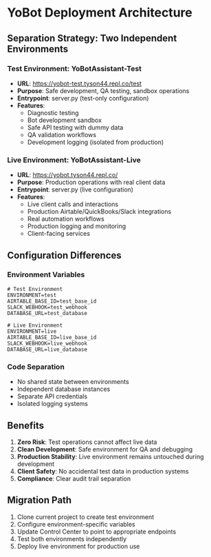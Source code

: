 # YoBot Deployment Architecture

## Separation Strategy: Two Independent Environments

### Test Environment: YoBotAssistant-Test
- **URL**: https://yobot-test.tyson44.repl.co/test
- **Purpose**: Safe development, QA testing, sandbox operations
- **Entrypoint**: server.py (test-only configuration)
- **Features**:
  - Diagnostic testing
  - Bot development sandbox
  - Safe API testing with dummy data
  - QA validation workflows
  - Development logging (isolated from production)

### Live Environment: YoBotAssistant-Live
- **URL**: https://yobot.tyson44.repl.co/
- **Purpose**: Production operations with real client data
- **Entrypoint**: server.py (live configuration)
- **Features**:
  - Live client calls and interactions
  - Production Airtable/QuickBooks/Slack integrations
  - Real automation workflows
  - Production logging and monitoring
  - Client-facing services

## Configuration Differences

### Environment Variables
```
# Test Environment
ENVIRONMENT=test
AIRTABLE_BASE_ID=test_base_id
SLACK_WEBHOOK=test_webhook
DATABASE_URL=test_database

# Live Environment  
ENVIRONMENT=live
AIRTABLE_BASE_ID=live_base_id
SLACK_WEBHOOK=live_webhook
DATABASE_URL=live_database
```

### Code Separation
- No shared state between environments
- Independent database instances
- Separate API credentials
- Isolated logging systems

## Benefits
1. **Zero Risk**: Test operations cannot affect live data
2. **Clean Development**: Safe environment for QA and debugging
3. **Production Stability**: Live environment remains untouched during development
4. **Client Safety**: No accidental test data in production systems
5. **Compliance**: Clear audit trail separation

## Migration Path
1. Clone current project to create test environment
2. Configure environment-specific variables
3. Update Control Center to point to appropriate endpoints
4. Test both environments independently
5. Deploy live environment for production use
